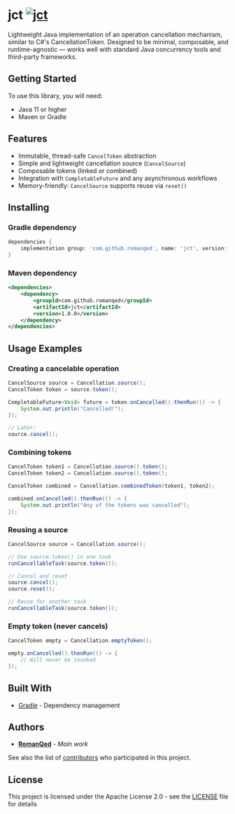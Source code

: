# jct [![jct](https://img.shields.io/maven-central/v/com.github.romanqed/jct?strategy=releaseProperty&style=for-the-badge&label=jct&color=blue)](https://repo1.maven.org/maven2/com/github/romanqed/jct)

Lightweight Java implementation of an operation cancellation mechanism, similar to C#'s CancellationToken.
Designed to be minimal, composable, and runtime-agnostic — works well with standard Java concurrency tools and third-party frameworks.

## Getting Started

To use this library, you will need:

* Java 11 or higher
* Maven or Gradle

## Features

* Immutable, thread-safe `CancelToken` abstraction
* Simple and lightweight cancellation source (`CancelSource`)
* Composable tokens (linked or combined)
* Integration with `CompletableFuture` and any asynchronous workflows
* Memory-friendly: `CancelSource` supports reuse via `reset()`

## Installing

### Gradle dependency

```groovy
dependencies {
    implementation group: 'com.github.romanqed', name: 'jct', version: '1.0.0'
}
```

### Maven dependency

```xml
<dependencies>
    <dependency>
        <groupId>com.github.romanqed</groupId>
        <artifactId>jct</artifactId>
        <version>1.0.0</version>
    </dependency>
</dependencies>
```

## Usage Examples

### Creating a cancelable operation

```java
CancelSource source = Cancellation.source();
CancelToken token = source.token();

CompletableFuture<Void> future = token.onCancelled().thenRun(() -> {
    System.out.println("Cancelled!");
});

// Later:
source.cancel();
```

### Combining tokens

```java
CancelToken token1 = Cancellation.source().token();
CancelToken token2 = Cancellation.source().token();

CancelToken combined = Cancellation.combinedToken(token1, token2);

combined.onCancelled().thenRun(() -> {
    System.out.println("Any of the tokens was cancelled");
});
```

### Reusing a source

```java
CancelSource source = Cancellation.source();

// Use source.token() in one task
runCancellableTask(source.token());

// Cancel and reset
source.cancel();
source.reset();

// Reuse for another task
runCancellableTask(source.token());
```

### Empty token (never cancels)

```java
CancelToken empty = Cancellation.emptyToken();

empty.onCancelled().thenRun(() -> {
    // Will never be invoked
});
```

## Built With

* [Gradle](https://gradle.org) - Dependency management

## Authors

* **[RomanQed](https://github.com/RomanQed)** - *Main work*

See also the list of [contributors](https://github.com/RomanQed/jfunc/contributors)
who participated in this project.

## License

This project is licensed under the Apache License 2.0 - see the [LICENSE](LICENSE) file for details
